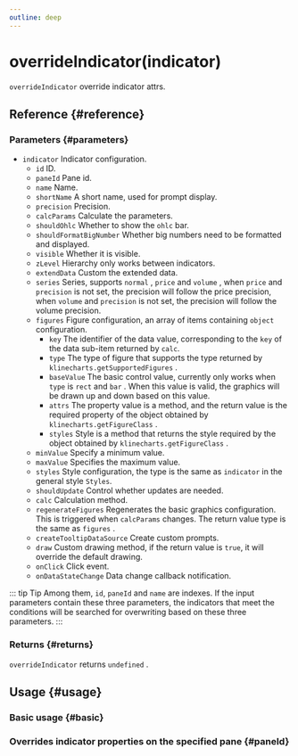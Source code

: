 ```yaml
---
outline: deep
---
```


# overrideIndicator(indicator)
`overrideIndicator` override indicator attrs.

## Reference {#reference}
<!-- @include: @/@views/api/references/instance/overrideIndicator.md -->

### Parameters {#parameters}
- `indicator` Indicator configuration.
  - `id` ID.
  - `paneId` Pane id.
  - `name` Name.
  - `shortName` A short name, used for prompt display.
  - `precision` Precision.
  - `calcParams` Calculate the parameters.
  - `shouldOhlc` Whether to show the `ohlc` bar.
  - `shouldFormatBigNumber` Whether big numbers need to be formatted and displayed.
  - `visible` Whether it is visible.
  - `zLevel` Hierarchy only works between indicators.
  - `extendData` Custom the extended data.
  - `series` Series, supports `normal` , `price` and `volume` , when `price` and `precision` is not set, the precision will follow the price precision, when `volume` and `precision` is not set, the precision will follow the volume precision.
  - `figures` Figure configuration, an array of items containing `object` configuration.
    - `key` The identifier of the data value, corresponding to the `key` of the data sub-item returned by `calc`.
    - `type` The type of figure that supports the type returned by `klinecharts.getSupportedFigures` .
    - `baseValue` The basic control value, currently only works when `type` is `rect` and `bar` . When this value is valid, the graphics will be drawn up and down based on this value.
    - `attrs` The property value is a method, and the return value is the required property of the object obtained by `klinecharts.getFigureClass` .
    - `styles` Style is a method that returns the style required by the object obtained by `klinecharts.getFigureClass` .
  - `minValue` Specify a minimum value.
  - `maxValue` Specifies the maximum value.
  - `styles` Style configuration, the type is the same as `indicator` in the general style `Styles`.
  - `shouldUpdate` Control whether updates are needed.
  - `calc` Calculation method.
  - `regenerateFigures` Regenerates the basic graphics configuration. This is triggered when `calcParams` changes. The return value type is the same as `figures` .
  - `createTooltipDataSource` Create custom prompts.
  - `draw` Custom drawing method, if the return value is `true`, it will override the default drawing.
  - `onClick` Click event.
  - `onDataStateChange` Data change callback notification.
  
::: tip Tip
Among them, `id`, `paneId` and `name` are indexes. If the input parameters contain these three parameters, the indicators that meet the conditions will be searched for overwriting based on these three parameters.
:::

### Returns {#returns}
`overrideIndicator` returns `undefined` .

## Usage {#usage}
<script setup>
import OverrideIndicatorBasic from '../../../@views/api/samples/overrideIndicator-basic/index.vue'
import OverrideIndicatorPaneId from '../../../@views/api/samples/overrideIndicator-paneId/index.vue'
</script>

### Basic usage {#basic}
<OverrideIndicatorBasic/>

### Overrides indicator properties on the specified pane {#paneId}
<OverrideIndicatorPaneId/>